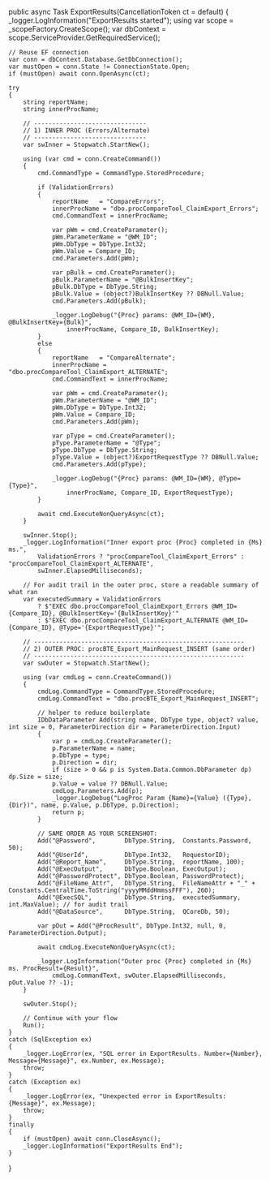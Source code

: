 
public async Task ExportResults(CancellationToken ct = default)
{
    _logger.LogInformation("ExportResults started");
    using var scope = _scopeFactory.CreateScope();
    var dbContext = scope.ServiceProvider.GetRequiredService<DBServerContext>();

    // Reuse EF connection
    var conn = dbContext.Database.GetDbConnection();
    var mustOpen = conn.State != ConnectionState.Open;
    if (mustOpen) await conn.OpenAsync(ct);

    try
    {
        string reportName;
        string innerProcName;

        // -------------------------------
        // 1) INNER PROC (Errors/Alternate)
        // -------------------------------
        var swInner = Stopwatch.StartNew();

        using (var cmd = conn.CreateCommand())
        {
            cmd.CommandType = CommandType.StoredProcedure;

            if (ValidationErrors)
            {
                reportName   = "CompareErrors";
                innerProcName = "dbo.procCompareTool_ClaimExport_Errors";
                cmd.CommandText = innerProcName;

                var pWm = cmd.CreateParameter();
                pWm.ParameterName = "@WM_ID";
                pWm.DbType = DbType.Int32;
                pWm.Value = Compare_ID;
                cmd.Parameters.Add(pWm);

                var pBulk = cmd.CreateParameter();
                pBulk.ParameterName = "@BulkInsertKey";
                pBulk.DbType = DbType.String;
                pBulk.Value = (object?)BulkInsertKey ?? DBNull.Value;
                cmd.Parameters.Add(pBulk);

                _logger.LogDebug("{Proc} params: @WM_ID={WM}, @BulkInsertKey={Bulk}",
                    innerProcName, Compare_ID, BulkInsertKey);
            }
            else
            {
                reportName   = "CompareAlternate";
                innerProcName = "dbo.procCompareTool_ClaimExport_ALTERNATE";
                cmd.CommandText = innerProcName;

                var pWm = cmd.CreateParameter();
                pWm.ParameterName = "@WM_ID";
                pWm.DbType = DbType.Int32;
                pWm.Value = Compare_ID;
                cmd.Parameters.Add(pWm);

                var pType = cmd.CreateParameter();
                pType.ParameterName = "@Type";
                pType.DbType = DbType.String;
                pType.Value = (object?)ExportRequestType ?? DBNull.Value;
                cmd.Parameters.Add(pType);

                _logger.LogDebug("{Proc} params: @WM_ID={WM}, @Type={Type}",
                    innerProcName, Compare_ID, ExportRequestType);
            }

            await cmd.ExecuteNonQueryAsync(ct);
        }

        swInner.Stop();
        _logger.LogInformation("Inner export proc {Proc} completed in {Ms} ms.",
            ValidationErrors ? "procCompareTool_ClaimExport_Errors" : "procCompareTool_ClaimExport_ALTERNATE",
            swInner.ElapsedMilliseconds);

        // For audit trail in the outer proc, store a readable summary of what ran
        var executedSummary = ValidationErrors
            ? $"EXEC dbo.procCompareTool_ClaimExport_Errors @WM_ID={Compare_ID}, @BulkInsertKey='{BulkInsertKey}'"
            : $"EXEC dbo.procCompareTool_ClaimExport_ALTERNATE @WM_ID={Compare_ID}, @Type='{ExportRequestType}'";

        // ----------------------------------------------------------
        // 2) OUTER PROC: procBTE_Export_MainRequest_INSERT (same order)
        // ----------------------------------------------------------
        var swOuter = Stopwatch.StartNew();

        using (var cmdLog = conn.CreateCommand())
        {
            cmdLog.CommandType = CommandType.StoredProcedure;
            cmdLog.CommandText = "dbo.procBTE_Export_MainRequest_INSERT";

            // helper to reduce boilerplate
            IDbDataParameter Add(string name, DbType type, object? value, int size = 0, ParameterDirection dir = ParameterDirection.Input)
            {
                var p = cmdLog.CreateParameter();
                p.ParameterName = name;
                p.DbType = type;
                p.Direction = dir;
                if (size > 0 && p is System.Data.Common.DbParameter dp) dp.Size = size;
                p.Value = value ?? DBNull.Value;
                cmdLog.Parameters.Add(p);
                _logger.LogDebug("LogProc Param {Name}={Value} ({Type}, {Dir})", name, p.Value, p.DbType, p.Direction);
                return p;
            }

            // SAME ORDER AS YOUR SCREENSHOT:
            Add("@Password",        DbType.String,  Constants.Password, 50);
            Add("@UserId",          DbType.Int32,   RequestorID);
            Add("@Report_Name",     DbType.String,  reportName, 100);
            Add("@ExecOutput",      DbType.Boolean, ExecOutput);
            Add("@PasswordProtect", DbType.Boolean, PasswordProtect);
            Add("@FileName_Attr",   DbType.String,  FileNameAttr + "_" + Constants.CentralTime.ToString("yyyyMMddHmmssFFF"), 260);
            Add("@ExecSQL",         DbType.String,  executedSummary, int.MaxValue); // for audit trail
            Add("@DataSource",      DbType.String,  QCoreDb, 50);

            var pOut = Add("@ProcResult", DbType.Int32, null, 0, ParameterDirection.Output);

            await cmdLog.ExecuteNonQueryAsync(ct);

            _logger.LogInformation("Outer proc {Proc} completed in {Ms} ms. ProcResult={Result}",
                cmdLog.CommandText, swOuter.ElapsedMilliseconds, pOut.Value ?? -1);
        }

        swOuter.Stop();

        // Continue with your flow
        Run();
    }
    catch (SqlException ex)
    {
        _logger.LogError(ex, "SQL error in ExportResults. Number={Number}, Message={Message}", ex.Number, ex.Message);
        throw;
    }
    catch (Exception ex)
    {
        _logger.LogError(ex, "Unexpected error in ExportResults: {Message}", ex.Message);
        throw;
    }
    finally
    {
        if (mustOpen) await conn.CloseAsync();
        _logger.LogInformation("ExportResults End");
    }
}
